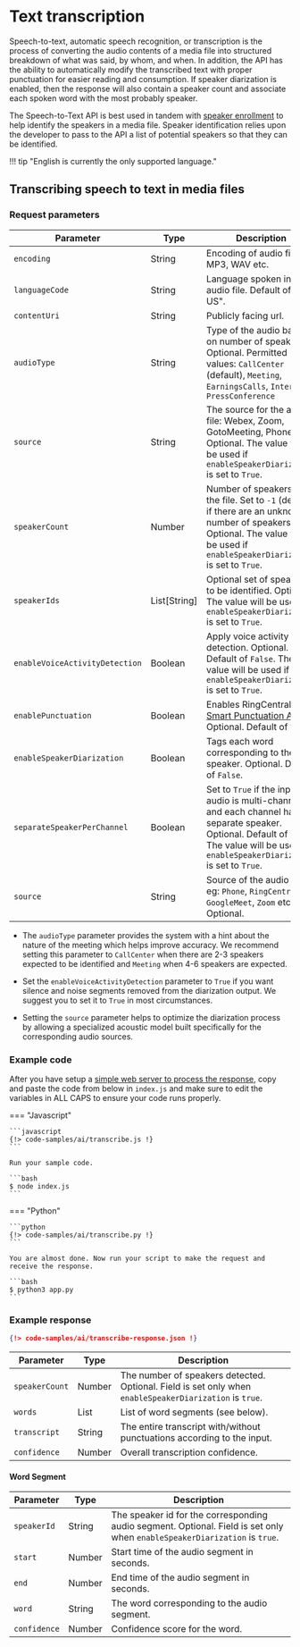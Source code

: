 # Text transcription

Speech-to-text, automatic speech recognition, or transcription is the process of converting the audio contents of a media file into structured breakdown of what was said, by whom, and when. In addition, the API has the ability to automatically modify the transcribed text with proper punctuation for easier reading and consumption. If speaker diarization is enabled, then the response will also contain a speaker count and associate each spoken word with the most probably speaker.
 
The Speech-to-Text API is best used in tandem with [speaker enrollment](../speaker-enrollment/) to help identify the speakers in a media file. Speaker identification relies upon the developer to pass to the API a list of potential speakers so that they can be identified. 

!!! tip "English is currently the only supported language."

## Transcribing speech to text in media files

### Request parameters

| Parameter      | Type   | Description                                                     |
| -------------- | ------ | --------------------------------------------------------------- |
| `encoding`     | String | Encoding of audio file like MP3, WAV etc.                       |
| `languageCode` | String | Language spoken in the audio file. Default of "en-US".          |
| `contentUri`   | String | Publicly facing url.                                            |
| `audioType`    | String | Type of the audio based on number of speakers. Optional. Permitted values: `CallCenter` (default), `Meeting`, `EarningsCalls`, `Interview`, `PressConference` |
| `source`       | String | The source for the audio file: Webex, Zoom, GotoMeeting, Phone. Optional. The value will be used if `enableSpeakerDiarization` is set to `True`. |
| `speakerCount` | Number | Number of speakers in the file. Set to `-1` (default) if there are an unknown number of speakers. Optional. The value will be used if `enableSpeakerDiarization` is set to `True`.      |
| `speakerIds`   | List[String] | Optional set of speakers to be identified. Optional. The value will be used if `enableSpeakerDiarization` is set to `True`. |
| `enableVoiceActivityDetection` | Boolean | Apply voice activity detection. Optional. Default of `False`. The value will be used if `enableSpeakerDiarization` is set to `True`. |
| `enablePunctuation`         | Boolean | Enables RingCentral's [Smart Punctuation API](../text-punctuation/). Optional. Default of `True`. |
| `enableSpeakerDiarization`  | Boolean | Tags each word corresponding to the speaker. Optional. Default of `False`. |
| `separateSpeakerPerChannel` | Boolean | Set to `True` if the input audio is multi-channel and each channel has a separate speaker. Optional. Default of `False`. The value will be used if `enableSpeakerDiarization` is set to `True`. |
| `source`       | String | Source of the audio file eg: `Phone`, `RingCentral`, `GoogleMeet`, `Zoom` etc. Optional. |

* The `audioType` parameter provides the system with a hint about the nature of the meeting which helps improve accuracy. We recommend setting this parameter to `CallCenter` when there are 2-3 speakers expected to be identified and `Meeting` when 4-6 speakers are expected.

* Set the `enableVoiceActivityDetection` parameter to `True` if you want silence and noise segments removed from the diarization output. We suggest you to set it to `True` in most circumstances. 

* Setting the `source` parameter helps to optimize the diarization process by allowing a specialized acoustic model built specifically for the corresponding audio sources. 

### Example code

After you have setup a [simple web server to process the response](../asynchronous-responses/), copy and paste the code from below in `index.js` and make sure to edit the variables in ALL CAPS to ensure your code runs properly. 

=== "Javascript"

    ```javascript
    {!> code-samples/ai/transcribe.js !}
    ```

    Run your sample code.

    ```bash
    $ node index.js
    ```


=== "Python"

    ```python
    {!> code-samples/ai/transcribe.py !}
    ```

    You are almost done. Now run your script to make the request and receive the response.
    
    ```bash
    $ python3 app.py
    ```

### Example response

```json
{!> code-samples/ai/transcribe-response.json !}
```

| Parameter      | Type   | Description                                                                                             |
| -------------- | ------ | ---------------------------------                                                                       |
| `speakerCount` | Number | The number of speakers detected. Optional. Field is set only when `enableSpeakerDiarization` is `true`. |
| `words`        | List   | List of word segments (see below).                                                                      |
| `transcript`   | String | The entire transcript with/without punctuations according to the input.                                 |
| `confidence`   | Number | Overall transcription confidence.                                                                       |


#### Word Segment

| Parameter    | Type   | Description                                                                                                                |
| ----------   | ------ | ---------------------------------------------------                                                                        |
| `speakerId`  | String | The speaker id for the corresponding audio segment. Optional. Field is set only when `enableSpeakerDiarization` is `true`. |
| `start`      | Number | Start time of the audio segment in seconds.                                                                                |
| `end`        | Number | End time of the audio segment in seconds.                                                                                  |
| `word`       | String | The word corresponding to the audio segment.                                                                               |
| `confidence` | Number | Confidence score for the word.                                                                                             |
